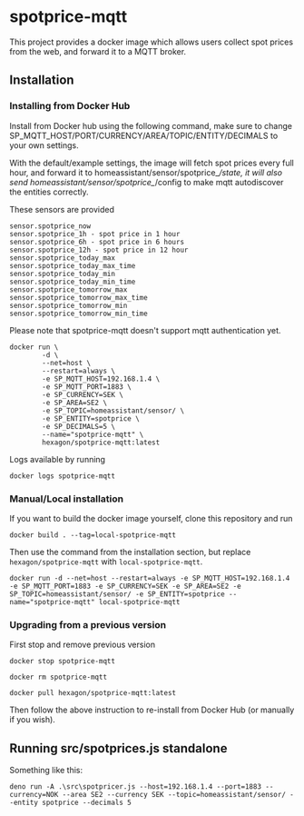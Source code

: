 # spotprice-mqtt

This project provides a docker image which allows users collect spot prices from the web, and forward it to a MQTT broker.

## Installation

### Installing from Docker Hub

Install from Docker hub using the following command, make sure to change SP_MQTT_HOST/PORT/CURRENCY/AREA/TOPIC/ENTITY/DECIMALS to your own settings.

With the default/example settings, the image will fetch spot prices every full hour, and forward it to homeassistant/sensor/spotprice_*/state, it will also send homeassistant/sensor/spotprice_*/config to make mqtt autodiscover the entities correctly.

These sensors are provided

```
sensor.spotprice_now
sensor.spotprice_1h - spot price in 1 hour
sensor.spotprice_6h - spot price in 6 hours
sensor.spotprice_12h - spot price in 12 hour
sensor.spotprice_today_max
sensor.spotprice_today_max_time
sensor.spotprice_today_min
sensor.spotprice_today_min_time
sensor.spotprice_tomorrow_max
sensor.spotprice_tomorrow_max_time
sensor.spotprice_tomorrow_min
sensor.spotprice_tomorrow_min_time
```

Please note that spotprice-mqtt doesn't support mqtt authentication yet.

```
docker run \
        -d \
        --net=host \
        --restart=always \
        -e SP_MQTT_HOST=192.168.1.4 \
        -e SP_MQTT_PORT=1883 \
        -e SP_CURRENCY=SEK \
        -e SP_AREA=SE2 \
        -e SP_TOPIC=homeassistant/sensor/ \
        -e SP_ENTITY=spotprice \
        -e SP_DECIMALS=5 \
        --name="spotprice-mqtt" \
        hexagon/spotprice-mqtt:latest
```

Logs available by running

```
docker logs spotprice-mqtt
```

### Manual/Local installation

If you want to build the docker image yourself, clone this repository and run

```docker build . --tag=local-spotprice-mqtt```

Then use the command from the installation section, but replace ```hexagon/spotprice-mqtt``` with ```local-spotprice-mqtt```.

```
docker run -d --net=host --restart=always -e SP_MQTT_HOST=192.168.1.4 -e SP_MQTT_PORT=1883 -e SP_CURRENCY=SEK -e SP_AREA=SE2 -e SP_TOPIC=homeassistant/sensor/ -e SP_ENTITY=spotprice --name="spotprice-mqtt" local-spotprice-mqtt
```
### Upgrading from a previous version

First stop and remove previous version

```docker stop spotprice-mqtt```

```docker rm spotprice-mqtt```

```docker pull hexagon/spotprice-mqtt:latest```

Then follow the above instruction to re-install from Docker Hub (or manually if you wish).

## Running src/spotprices.js standalone

Something like this:

`deno run -A .\src\spotpricer.js --host=192.168.1.4 --port=1883 --currency=NOK --area SE2 --currency SEK --topic=homeassistant/sensor/ --entity spotprice --decimals 5`